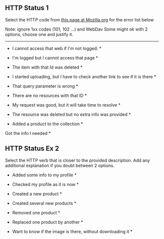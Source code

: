 ##  HTTP Status 1

Select the HTTP code from [this page at Mozilla.org](https://developer.mozilla.org/en-US/docs/Web/HTTP/Status)
for the error list below

Note: ignore 1xx codes (101, 102 ...) and WebDav
Some might ok with 2 options, choose one and justify it.

----

* I cannot access that web if I'm not logged:
  *  

* I'm logged but I cannot access that page
  * 

* The item with that Id was deleted
  * 

* I started uploading, but I have to check another link to see if it is there
  * 

* That query parameter is wrong
  * 

* There are no resources with that ID
  * 

* My request was good, but it will take time to resolve
  * 

* The resource was deleted but no extra info was provided
  * 

* Added a product to the collection
  * 

Got the info I needed
  * 



## HTTP Status Ex 2

Select the HTTP verb that is closer to the provided description.
Add any additional explanation if you doubt between 2 options.

* Added some info to my profile
  * 
 
* Checked my profile as it is now
  * 

* Created a new product
  * 

* Created several new products
  *  

* Removed one product
  *  

* Replaced one product by another
  *  

* Want to know if the image is there, without downloading it
  * 